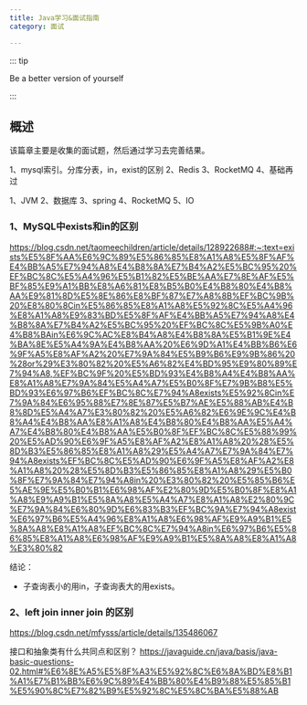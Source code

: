 ```yaml
---
title: Java学习&面试指南
category: 面试

---
```



::: tip

Be a better version of yourself

:::


## 概述

该篇章主要是收集的面试题，然后通过学习去完善结果。


1、mysql索引。分库分表，in，exist的区别
2、Redis
3、RocketMQ
4、基础再过


1、JVM
2、数据库
3、spring
4、RocketMQ
5、IO







### 1、MySQL中exists和in的区别
https://blog.csdn.net/taomeechildren/article/details/128922688#:~:text=exists%E5%8F%AA%E6%9C%89%E5%86%85%E8%A1%A8%E5%8F%AF%E4%BB%A5%E7%94%A8%E4%B8%8A%E7%B4%A2%E5%BC%95%20%EF%BC%8C%E5%A4%96%E5%B1%82%E5%BE%AA%E7%8E%AF%E5%BF%85%E9%A1%BB%E8%A6%81%E8%B5%B0%E4%B8%80%E4%B8%AA%E9%81%8D%E5%8E%86%E8%BF%87%E7%A8%8B%EF%BC%9B%20%E8%80%8Cin%E5%86%85%E8%A1%A8%E5%92%8C%E5%A4%96%E8%A1%A8%E9%83%BD%E5%8F%AF%E4%BB%A5%E7%94%A8%E4%B8%8A%E7%B4%A2%E5%BC%95%20%EF%BC%8C%E5%9B%A0%E4%B8%BAin%E6%9C%AC%E8%B4%A8%E4%B8%8A%E5%B1%9E%E4%BA%8E%E5%A4%9A%E4%B8%AA%20%E6%9D%A1%E4%BB%B6%E6%9F%A5%E8%AF%A2%20%E7%9A%84%E5%B9%B6%E9%9B%86%20%28or%29%E3%80%82%20%E5%A6%82%E4%BD%95%E9%80%89%E7%94%A8,%EF%BC%9F%20%E5%BD%93%E4%B8%A4%E4%B8%AA%E8%A1%A8%E7%9A%84%E5%A4%A7%E5%B0%8F%E7%9B%B8%E5%BD%93%E6%97%B6%EF%BC%8C%E7%94%A8exists%E5%92%8Cin%E7%9A%84%E6%95%88%E7%8E%87%E5%B7%AE%E5%88%AB%E4%B8%8D%E5%A4%A7%E3%80%82%20%E5%A6%82%E6%9E%9C%E4%B8%A4%E4%B8%AA%E8%A1%A8%E4%B8%80%E4%B8%AA%E5%A4%A7%E4%B8%80%E4%B8%AA%E5%B0%8F%EF%BC%8C%E5%88%99%20%E5%AD%90%E6%9F%A5%E8%AF%A2%E8%A1%A8%20%28%E5%8D%B3%E5%86%85%E8%A1%A8%29%E5%A4%A7%E7%9A%84%E7%94%A8exists%EF%BC%8C%E5%AD%90%E6%9F%A5%E8%AF%A2%E8%A1%A8%20%28%E5%8D%B3%E5%86%85%E8%A1%A8%29%E5%B0%8F%E7%9A%84%E7%94%A8in%20%E3%80%82%20%E5%85%B6%E5%AE%9E%E5%B0%B1%E6%98%AF%E2%80%9D%E5%B0%8F%E8%A1%A8%E9%A9%B1%E5%8A%A8%E5%A4%A7%E8%A1%A8%E2%80%9C%E7%9A%84%E6%80%9D%E6%83%B3%EF%BC%9A%E7%94%A8exist%E6%97%B6%E5%A4%96%E8%A1%A8%E6%98%AF%E9%A9%B1%E5%8A%A8%E8%A1%A8%EF%BC%8C%E7%94%A8in%E6%97%B6%E5%86%85%E8%A1%A8%E6%98%AF%E9%A9%B1%E5%8A%A8%E8%A1%A8%E3%80%82

结论：
- 子查询表小的用in，子查询表大的用exists。



 


### 2、left join   inner join  的区别
https://blog.csdn.net/mfysss/article/details/135486067


接口和抽象类有什么共同点和区别？
https://javaguide.cn/java/basis/java-basic-questions-02.html#%E6%8E%A5%E5%8F%A3%E5%92%8C%E6%8A%BD%E8%B1%A1%E7%B1%BB%E6%9C%89%E4%BB%80%E4%B9%88%E5%85%B1%E5%90%8C%E7%82%B9%E5%92%8C%E5%8C%BA%E5%88%AB

